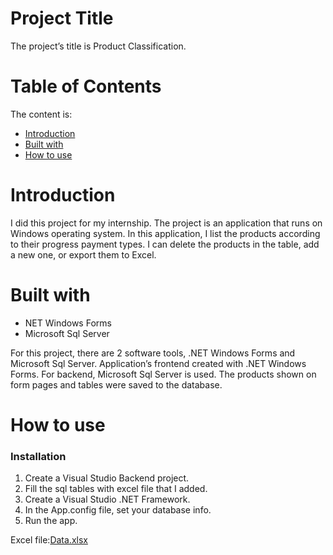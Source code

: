 <h1>Project Title</h1>
<p>The project’s title is Product Classification.</p>


<h1>Table of Contents</h1>
<p>The content is: </p>
<ul>
  <li><a href="#1">Introduction</a></li>
  <li><a href="#2">Built with</a></li>
  <li><a href="#3">How to use</a></li>
</ul>


<h1 id="1">Introduction</h1>
<p>I did this project for my internship. The project is an application that runs on Windows operating system. In this application, I list the products according to their progress payment types. I can delete the products in the table, add a new one, or export them to Excel.
</p>


<h1 id="2">Built with</h1>
<ul>
  <li>NET Windows Forms</li>
  <li>Microsoft Sql Server</li>
</ul>
For this project, there are 2 software tools, .NET Windows Forms and Microsoft Sql Server. Application’s frontend created with .NET Windows Forms. For backend, Microsoft Sql Server is used. The products shown on form pages and tables were saved to the database.


<h1 id="3">How to use</h1>
<h3>Installation</h3>
<ol>
  <li>Create a Visual Studio Backend project.</li>
  <li>Fill the sql tables with excel file that I added.</li>
  <li>Create a Visual Studio .NET Framework.</li>
  <li>In the App.config file, set your database info.</li>
  <li>Run the app.</li>
</ol>

Excel file:[Data.xlsx](https://github.com/busebz/Product-Classification/files/13589156/Data.xlsx)


